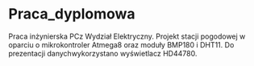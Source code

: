 # Praca_dyplomowa
Praca inżynierska PCz Wydział Elektryczny.
Projekt stacji pogodowej w oparciu o mikrokontroler Atmega8 oraz moduły BMP180 i DHT11. Do prezentacji danychwykorzystano wyświetlacz HD44780.


